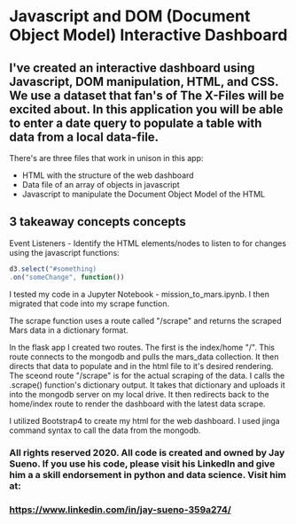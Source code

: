 # Javascript and DOM (Document Object Model) Interactive Dashboard

## I've created an interactive dashboard using Javascript, DOM manipulation, HTML, and CSS. We use a dataset that fan's of The X-Files will be excited about. In this application you will be able to enter a date query to populate a table with data from a local data-file.

There's are three files that work in unison in this app: 
* HTML with the structure of the web dashboard
* Data file of an array of objects in javascript
* Javascript to manipulate the Document Object Model of the HTML

## 3 takeaway concepts concepts 

Event Listeners - Identify the HTML elements/nodes to listen to for changes using the javascript functions:
```javascript
d3.select("#something)
.on("someChange", function())
``` 

I tested my code in a Jupyter Notebook - mission_to_mars.ipynb. I then migrated that code into my scrape function. 

The scrape function uses a route called "/scrape" and returns the scraped Mars data in a dictionary format. 

In the flask app I created two routes. The first is the index/home "/". This route connects to the mongodb and pulls the mars_data collection. It then directs that data to populate and in the html file to it's desired rendering. The sceond route "/scrape" is for the actual scraping of the data. I calls the .scrape() function's dictionary output. It takes that dictionary and uploads it into the mongodb server on my local drive. It then redirects back to the home/index route to render the dashboard with the latest data scrape. 

I utilized Bootstrap4  to create my html for the web dashboard. I used jinga command syntax to call the data from the mongodb. 

### All rights reserved 2020. All code is created and owned by Jay Sueno. If you use his code, please visit his LinkedIn and give him a a skill endorsement in python and data science. Visit him at:

### https://www.linkedin.com/in/jay-sueno-359a274/
